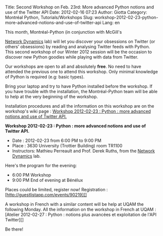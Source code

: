 Title: Second Workshop on Feb. 23rd: More advanced Python notions and use of the Twitter API
Date: 2012-02-16 07:23
Author: Giotta
Category: Montréal Python, Tutorials/Workshops
Slug: workshop-2012-02-23-python-more-advanced-notions-and-use-of-twitter-api
Lang: en

<!--:en-->This month, Montréal-Python (in conjunction with McGill's
[Network Dynamics][] lab) will let you discover your obsessions on
Twitter (or others' obsessions) by reading and analysing Twitter feeds
with Python. This second workshop of our Winter 2012 session will be the
occasion to discover new Python goodies while playing with data from
Twitter.

Our workshops are open to all and absolutely **free**. No need to have
attended the previous one to attend this workshop. Only minimal
knowledge of Python is required (e.g: basic types).

Bring your laptop and try to have Python installed before the workshop.
If you have trouble with the installation, the Montréal-Python team will
be able to help at the very beginning of the workshop.

Installation procedures and all the information on this workshop are on
the workshop's wiki page : [Workshop 2012-02-23 : Python : more advanced
notions and use of Twitter API.][]

**Workshop 2012-02-23 : Python : more advanced notions and use of
Twitter API.**

-   Date : 2012-02-23 from 6:00 PM to 9:00 PM
-   Place : 3630 University (Trottier Building) room TR1100
-   Instructors: Mathieu Perreault and Prof. Derek Ruths, from the
    [Network Dynamics][1] lab.

Here's the program for the evening:

-   6:00 PM Workshop
-   9:00 PM End of evening at Bénélux

Places could be limited, register now! Registration :
[http://guestlistapp.com/events/90219][]

</p>
A workshop in French with a similar content will be help at UQAM the
following Monday. All the information on the workshop in French at UQAM
: [Atelier 2012-02-27 : Python : notions plus avancées et exploitation
de l'API Twitter][]

Be there!<!--:-->

  [Network Dynamics]: http://networkdynamics.org/
  [Workshop 2012-02-23 : Python : more advanced notions and use of
  Twitter API.]: http://montrealpython.org/r/projects/workshops/wiki/2012-02-23
  [1]: http://www.networkdynamics.org/
  [http://guestlistapp.com/events/90219]: http://guestlistapp.com/events/90219
  [Atelier 2012-02-27 : Python : notions plus avancées et exploitation
  de l'API Twitter]: http://montrealpython.org/r/projects/workshops/wiki/2012-02-27
